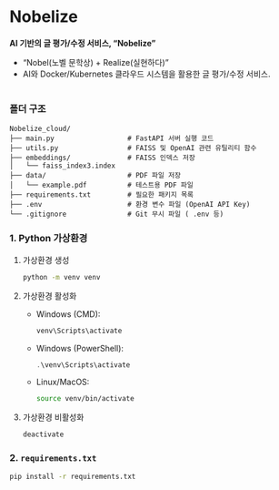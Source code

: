 # Nobelize
**AI 기반의 글 평가/수정 서비스, “**Nobelize**”**  
- “Nobel(노벨 문학상) + Realize(실현하다)”  
- AI와 Docker/Kubernetes 클라우드 시스템을 활용한 글 평가/수정 서비스.

#
### 폴더 구조
```plaintext
Nobelize_cloud/
├── main.py                  # FastAPI 서버 실행 코드
├── utils.py                 # FAISS 및 OpenAI 관련 유틸리티 함수
├── embeddings/              # FAISS 인덱스 저장
│   └── faiss_index3.index
├── data/                    # PDF 파일 저장
│   └── example.pdf          # 테스트용 PDF 파일
├── requirements.txt         # 필요한 패키지 목록
├── .env                     # 환경 변수 파일 (OpenAI API Key)
└── .gitignore               # Git 무시 파일 ( .env 등)
```

### **1. Python 가상환경**
1. 가상환경 생성

   ```bash
   python -m venv venv
   ```

2. 가상환경 활성화
   - Windows (CMD):
     ```bash
     venv\Scripts\activate
     ```

   - Windows (PowerShell):
     ```powershell
     .\venv\Scripts\activate
     ```

   - Linux/MacOS:
     ```bash
     source venv/bin/activate
     ```

3. 가상환경 비활성화
   ```bash
   deactivate
   ```

### **2. `requirements.txt`**
```bash
pip install -r requirements.txt
```
